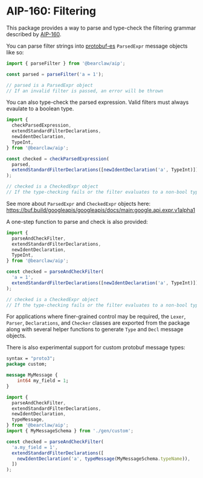 # AIP-160: Filtering

This package provides a way to parse and type-check the filtering grammar described by [AIP-160](https://google.aip.dev/160).

You can parse filter strings into [protobuf-es](https://github.com/bufbuild/protobuf-es) `ParsedExpr` message objects like so:

```ts
import { parseFilter } from '@bearclaw/aip';

const parsed = parseFilter('a = 1');

// parsed is a ParsedExpr object
// If an invalid filter is passed, an error will be thrown
```

You can also type-check the parsed expression. Valid filters must always evaulate to a boolean type.

```ts
import {
  checkParsedExpression,
  extendStandardFilterDeclarations,
  newIdentDeclaration,
  TypeInt,
} from '@bearclaw/aip';

const checked = checkParsedExpression(
  parsed,
  extendStandardFilterDeclarations([newIdentDeclaration('a', TypeInt)])
);

// checked is a CheckedExpr object
// If the type-checking fails or the filter evaluates to a non-bool type, an error will be thrown
```

See more about `ParsedExpr` and `CheckedExpr` objects here: https://buf.build/googleapis/googleapis/docs/main:google.api.expr.v1alpha1

A one-step function to parse and check is also provided:

```ts
import {
  parseAndCheckFilter,
  extendStandardFilterDeclarations,
  newIdentDeclaration,
  TypeInt,
} from '@bearclaw/aip';

const checked = parseAndCheckFilter(
  'a = 1',
  extendStandardFilterDeclarations([newIdentDeclaration('a', TypeInt)])
);

// checked is a CheckedExpr object
// If the type-checking fails or the filter evaluates to a non-bool type, an error will be thrown
```

For applications where finer-grained control may be required, the `Lexer`, `Parser`, `Declarations`, and `Checker` classes are exported from the package along with several helper functions to generate `Type` and `Decl` message objects.

There is also experimental support for custom protobuf message types:

```protobuf
syntax = "proto3";
package custom;

message MyMessage {
    int64 my_field = 1;
}
```

```ts
import {
  parseAndCheckFilter,
  extendStandardFilterDeclarations,
  newIdentDeclaration,
  typeMessage,
} from '@bearclaw/aip';
import { MyMessageSchema } from './gen/custom';

const checked = parseAndCheckFilter(
  'a.my_field = 1',
  extendStandardFilterDeclarations([
    newIdentDeclaration('a', typeMessage(MyMessageSchema.typeName)),
  ])
);
```
